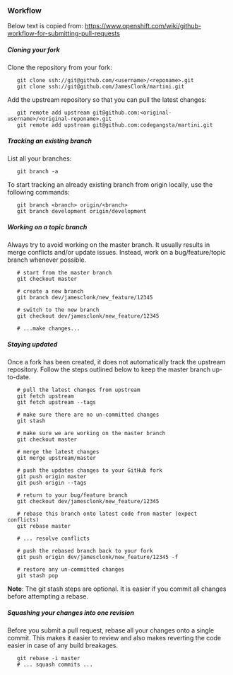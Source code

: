 ### Workflow

Below text is copied from:
https://www.openshift.com/wiki/github-workflow-for-submitting-pull-requests

##### Cloning your fork
Clone the repository from your fork:

```git
   git clone ssh://git@github.com/<username>/<reponame>.git
   git clone ssh://git@github.com/JamesClonk/martini.git
```

Add the upstream repository so that you can pull the latest changes:

```git
   git remote add upstream git@github.com:<original-username>/<original-reponame>.git
   git remote add upstream git@github.com:codegangsta/martini.git
```

##### Tracking an existing branch    
List all your branches:

```git
   git branch -a
```

To start tracking an already existing branch from origin locally, use the following commands:

```git
   git branch <branch> origin/<branch>
   git branch development origin/development
```

##### Working on a topic branch    
Always try to avoid working on the master branch. It usually results in merge conflicts and/or update issues. Instead, work on a bug/feature/topic branch whenever possible.

```git
   # start from the master branch
   git checkout master

   # create a new branch
   git branch dev/jamesclonk/new_feature/12345

   # switch to the new branch
   git checkout dev/jamesclonk/new_feature/12345

   # ...make changes...
```

##### Staying updated
Once a fork has been created, it does not automatically track the upstream repository. Follow the steps outlined below to keep the master branch up-to-date.

```git
   # pull the latest changes from upstream
   git fetch upstream
   git fetch upstream --tags

   # make sure there are no un-committed changes
   git stash

   # make sure we are working on the master branch
   git checkout master

   # merge the latest changes
   git merge upstream/master

   # push the updates changes to your GitHub fork
   git push origin master
   git push origin --tags

   # return to your bug/feature branch
   git checkout dev/jamesclonk/new_feature/12345

   # rebase this branch onto latest code from master (expect conflicts)
   git rebase master

   # ... resolve conflicts

   # push the rebased branch back to your fork
   git push origin dev/jamesclonk/new_feature/12345 -f

   # restore any un-committed changes
   git stash pop
```

**Note**: The git stash steps are optional. It is easier if you commit all changes before attempting a rebase.

##### Squashing your changes into one revision
Before you submit a pull request, rebase all your changes onto a single commit. This makes it easier to review and also makes reverting the code easier in case of any build breakages.

```git
   git rebase -i master
   # ... squash commits ...
```
